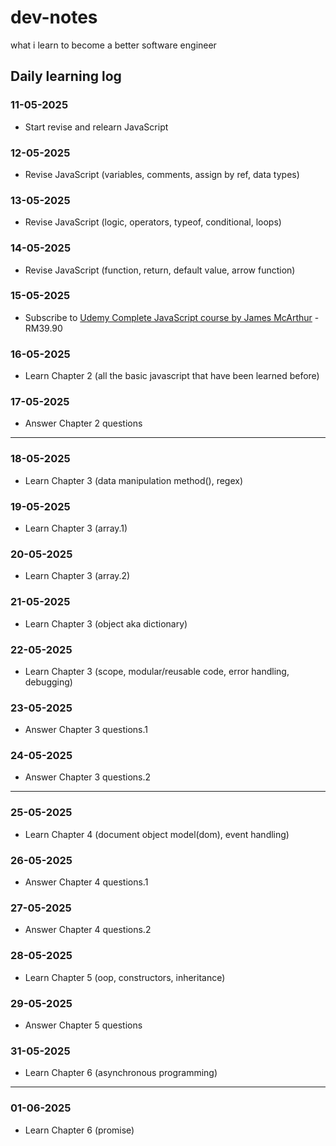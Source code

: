 # dev-notes
what i learn to become a better software engineer

## Daily learning log
### 11-05-2025
- Start revise and relearn JavaScript
### 12-05-2025
- Revise JavaScript (variables, comments, assign by ref, data types)
### 13-05-2025
- Revise JavaScript (logic, operators, typeof, conditional, loops)
### 14-05-2025
- Revise JavaScript (function, return, default value, arrow function)
### 15-05-2025
- Subscribe to [Udemy Complete JavaScript course by James McArthur](https://www.udemy.com/course/the-complete-javascript-course-zero-to-hero) - RM39.90 
### 16-05-2025
- Learn Chapter 2 (all the basic javascript that have been learned before)
### 17-05-2025
- Answer Chapter 2 questions
***
### 18-05-2025
- Learn Chapter 3 (data manipulation method(), regex)
### 19-05-2025
- Learn Chapter 3 (array.1)
### 20-05-2025
- Learn Chapter 3 (array.2)
### 21-05-2025
- Learn Chapter 3 (object aka dictionary)
### 22-05-2025
- Learn Chapter 3 (scope, modular/reusable code, error handling, debugging)
### 23-05-2025
- Answer Chapter 3 questions.1
### 24-05-2025
- Answer Chapter 3 questions.2
***
### 25-05-2025
- Learn Chapter 4 (document object model(dom), event handling)
### 26-05-2025
- Answer Chapter 4 questions.1
### 27-05-2025
- Answer Chapter 4 questions.2
### 28-05-2025
- Learn Chapter 5 (oop, constructors, inheritance)
### 29-05-2025
- Answer Chapter 5 questions
### 31-05-2025
- Learn Chapter 6 (asynchronous programming)
***
### 01-06-2025
- Learn Chapter 6 (promise)